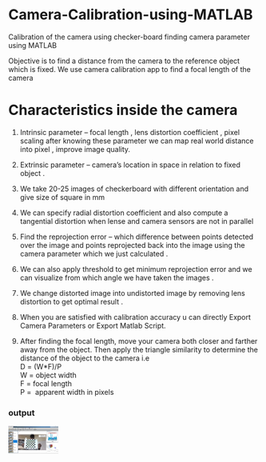 # Camera-Calibration-using-MATLAB
Calibration of the camera using checker-board finding camera parameter using MATLAB


Objective is to find a distance from the camera to the reference object which is fixed.
We use camera calibration app to find a focal length of the camera 
# Characteristics inside the camera 
1) Intrinsic parameter – focal length , lens distortion coefficient , pixel scaling after knowing these parameter we can map real world distance into pixel , improve image quality.

2) Extrinsic parameter – camera’s location in space in relation to fixed object .

3) We take 20-25 images of checkerboard with different orientation and give size of square in mm 
4) We can specify radial distortion coefficient and also compute a tangential distortion when lense and camera sensors are not in parallel 

5) Find the reprojection error – which difference between points detected over the image and points reprojected back into the image using the camera parameter which we just calculated . 

6) We can also apply threshold to get minimum reprojection error and we can visualize from which angle we have taken the images .

7) We change distorted image into undistorted image by removing lens distortion to get optimal result .

8) When you are satisfied with calibration accuracy u can directly Export Camera Parameters or Export Matlab Script.

9) After finding the focal length, move your camera both closer and farther away from the object. Then apply the triangle similarity to    determine the distance of the object to the camera i.e      
	D = (W*F)/P  
	W = object width    
	F = focal length    
	P =  apparent width in pixels

### output

<div align="center" style='width:100px;'>
    <img src='Calibrated.png'>
</div>
